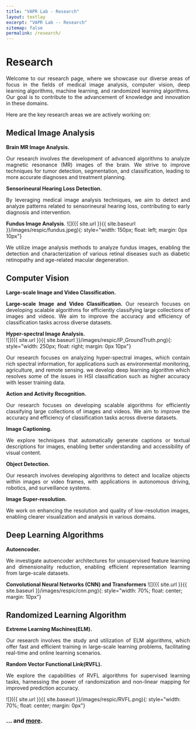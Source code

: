 ```yaml
---
title: "VAPR Lab - Research"
layout: textlay
excerpt: "VAPR Lab -- Research"
sitemap: false
permalink: /research/
---
```


# Research

<p style= 'text-align: justify;'> Welcome to our research page, where we showcase our diverse areas of focus in the fields of medical image analysis, computer vision, deep learning algorithms, machine learning, and randomized learning algorithms. Our goal is to contribute to the advancement of knowledge and innovation in these domains. </p>

<p style= 'text-align: justify;'> Here are the key research areas we are actively working on: </p>

## Medical Image Analysis

**Brain MR Image Analysis.**
<p style= 'text-align: justify;'> Our research involves the development of advanced algorithms to analyze magnetic resonance (MR) images of the brain. We strive to improve techniques for tumor detection, segmentation, and classification, leading to more accurate diagnoses and treatment planning.</p>

**Sensorineural Hearing Loss Detection.**
<p style= 'text-align: justify;'> By leveraging medical image analysis techniques, we aim to detect and analyze patterns related to sensorineural hearing loss, contributing to early diagnosis and intervention. </p>

**Fundus Image Analysis**.
![]({{ site.url }}{{ site.baseurl }}/images/respic/fundus.jpeg){: style="width: 150px; float: left; margin: 0px  10px"}
<p style= 'text-align: justify;'> We utilize image analysis methods to analyze fundus images, enabling the detection and characterization of various retinal diseases such as diabetic retinopathy and age-related macular degeneration.</p>

## Computer Vision

**Large-scale Image and Video Classification.**
<p style= 'text-align: justify;'><b>Large-scale Image and Video Classification.</b> Our research focuses on developing scalable algorithms for efficiently classifying large collections of images and videos. We aim to improve the accuracy and efficiency of classification tasks across diverse datasets.</p>


**Hyper-spectral Image Analysis.**  
![]({{ site.url }}{{ site.baseurl }}/images/respic/IP_GroundTruth.png){: style="width: 250px; float: right; margin: 0px 10px"}
<p style= 'text-align: justify;'>Our research focuses on analyzing hyper-spectral images, which contain rich spectral information, for applications such as environmental monitoring, agriculture, and remote sensing. we develop deep learning algorithm which resolves some of the issues in HSI classification such as higher accuracy with lesser training data.</p>

**Action and Activity Recognition.**
<p style= 'text-align: justify;'> Our research focuses on developing scalable algorithms for efficiently classifying large collections of images and videos. We aim to improve the accuracy and efficiency of classification tasks across diverse datasets.</p>

**Image Captioning.**
<p style= 'text-align: justify;'> We explore techniques that automatically generate captions or textual descriptions for images, enabling better understanding and accessibility of visual content.</p>

**Object Detection.**
<p style= 'text-align: justify;'> Our research involves developing algorithms to detect and localize objects within images or video frames, with applications in autonomous driving, robotics, and surveillance systems.</p>

**Image Super-resolution.**
<p style= 'text-align: justify;'> We work on enhancing the resolution and quality of low-resolution images, enabling clearer visualization and analysis in various domains.</p>


## Deep Learning Algorithms

**Autoencoder.** 
<p style = 'text-align: justify;'> We investigate autoencoder architectures for unsupervised feature learning and dimensionality reduction, enabling efficient representation learning from large-scale datasets.</p>

**Convolutional Neural Networks (CNN) and Transformers**
![]({{ site.url }}{{ site.baseurl }}/images/respic/cnn.png){: style="width: 70%; float: center; margin: 10px"}


## Randomized Learning Algorithm

**Extreme Learning Machines(ELM).**
<p style= 'text-align: justify;'> Our research involves the study and utilization of ELM algorithms, which offer fast and efficient training in large-scale learning problems, facilitating real-time and online learning scenarios.</p>

**Random Vector Functional Link(RVFL).**
<p style= 'text-align: justify;'> We explore the capabilities of RVFL algorithms for supervised learning tasks, harnessing the power of randomization and non-linear mapping for improved prediction accuracy.</p>

![]({{ site.url }}{{ site.baseurl }}/images/respic/RVFL.png){: style="width: 70%; float: center; margin: 0px"}

### ... and [more](https://vaprlab.github.io/publications/).
